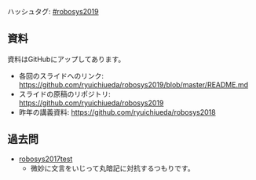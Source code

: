 ハッシュタグ: <a href="https://twitter.com/hashtag/robosys2019?f=tweets&amp;src=hash">#robosys2019</a>
<h2>資料</h2>
資料はGitHubにアップしてあります。
<ul>
 	<li>各回のスライドへのリンク: <a href="https://github.com/ryuichiueda/robosys2019/blob/master/README.md">https://github.com/ryuichiueda/robosys2019/blob/master/README.md</a></li>
 	<li>スライドの原稿のリポジトリ: <a href="https://github.com/ryuichiueda/robosys2019">https://github.com/ryuichiueda/robosys2019</a></li>
 	<li>昨年の講義資料: <a href="https://github.com/ryuichiueda/robosys2018">https://github.com/ryuichiueda/robosys2018</a></li>
</ul>
<h2>過去問</h2>
<ul>
 	<li><a href="https://lab.ueda.tech/wp-content/uploads/2019/01/robosys2017test.pdf">robosys2017test</a>
<ul>
 	<li>微妙に文言をいじって丸暗記に対抗するつもりです。</li>
</ul>
</li>
</ul>
